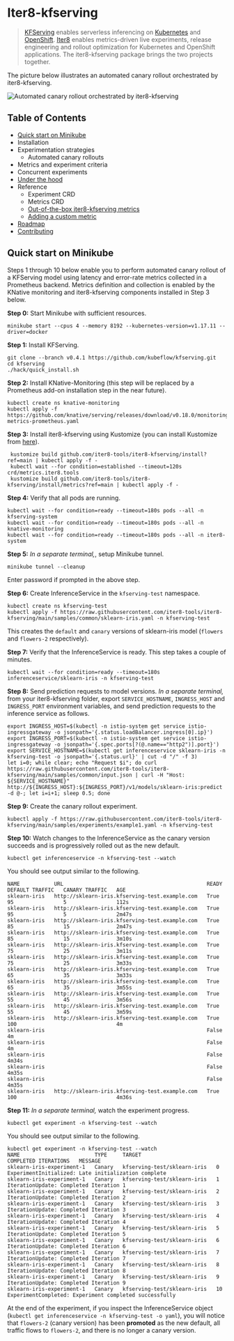 # Iter8-kfserving
> [KFServing](https://github.com/kubeflow/kfserving) enables serverless inferencing on [Kubernetes](https://kubernetes.io) and [OpenShift](https://www.openshift.com). [Iter8](https://iter8.tools) enables metrics-driven live experiments, release engineering and rollout optimization for Kubernetes and OpenShift applications. The iter8-kfserving package brings the two projects together.

The picture below illustrates an automated canary rollout orchestrated by iter8-kfserving.

![Automated canary rollout orchestrated by iter8-kfserving](docs/images/iter8kfservingquickstart.png)

## Table of Contents
- [Quick start on Minikube](#Quick-start-on-Minikube)
- Installation
- Experimentation strategies
  * Automated canary rollouts
- Metrics and experiment criteria
- Concurrent experiments
- [Under the hood](./docs/underthehood.md)
- Reference
  * Experiment CRD
  * Metrics CRD
  * [Out-of-the-box iter8-kfserving metrics](./docs/metrics_ootb.md)
  * [Adding a custom metric](./docs/metrics_custom.md)
- [Roadmap](./docs/roadmap.md)
- [Contributing](./docs/roadmap.md#Contributing)

## Quick start on Minikube
Steps 1 through 10 below enable you to perform automated canary rollout of a KFServing model using latency and error-rate metrics collected in a Prometheus backend. Metrics definition and collection is enabled by the KNative monitoring and iter8-kfserving components installed in Step 3 below.

**Step 0:** Start Minikube with sufficient resources.
```
minikube start --cpus 4 --memory 8192 --kubernetes-version=v1.17.11 --driver=docker
```

**Step 1:** Install KFServing.
```
git clone --branch v0.4.1 https://github.com/kubeflow/kfserving.git
cd kfserving
./hack/quick_install.sh
```

**Step 2:** Install KNative-Monitoring (this step will be replaced by a Prometheus add-on installation step in the near future).
```
kubectl create ns knative-monitoring
kubectl apply -f https://github.com/knative/serving/releases/download/v0.18.0/monitoring-metrics-prometheus.yaml
```

**Step 3:** Install iter8-kfserving using Kustomize (you can install Kustomize from [here](https://kubectl.docs.kubernetes.io/installation/kustomize/)).
```
 kustomize build github.com/iter8-tools/iter8-kfserving/install?ref=main | kubectl apply -f -
 kubectl wait --for condition=established --timeout=120s crd/metrics.iter8.tools
 kustomize build github.com/iter8-tools/iter8-kfserving/install/metrics?ref=main | kubectl apply -f -
```

**Step 4:** Verify that all pods are running.
```
kubectl wait --for condition=ready --timeout=180s pods --all -n kfserving-system
kubectl wait --for condition=ready --timeout=180s pods --all -n knative-monitoring
kubectl wait --for condition=ready --timeout=180s pods --all -n iter8-system
```

**Step 5:** *In a separate terminal,*, setup Minikube tunnel.
```
minikube tunnel --cleanup
```
Enter password if prompted in the above step.

**Step 6:** Create InferenceService in the `kfserving-test` namespace.
```
kubectl create ns kfserving-test
kubectl apply -f https://raw.githubusercontent.com/iter8-tools/iter8-kfserving/main/samples/common/sklearn-iris.yaml -n kfserving-test
```
This creates the `default` and `canary` versions of sklearn-iris model (`flowers` and `flowers-2` respectively).

**Step 7:** Verify that the InferenceService is ready. This step takes a couple of minutes.
```
kubectl wait --for condition=ready --timeout=180s inferenceservice/sklearn-iris -n kfserving-test
```

**Step 8:** Send prediction requests to model versions. *In a separate terminal,* from your iter8-kfserving folder, export `SERVICE_HOSTNAME`, `INGRESS_HOST` and `INGRESS_PORT` environment variables, and send prediction requests to the inference service as follows.
```
export INGRESS_HOST=$(kubectl -n istio-system get service istio-ingressgateway -o jsonpath='{.status.loadBalancer.ingress[0].ip}')
export INGRESS_PORT=$(kubectl -n istio-system get service istio-ingressgateway -o jsonpath='{.spec.ports[?(@.name=="http2")].port}')
export SERVICE_HOSTNAME=$(kubectl get inferenceservice sklearn-iris -n kfserving-test -o jsonpath='{.status.url}' | cut -d "/" -f 3)
let i=0; while clear; echo "Request $i"; do curl https://raw.githubusercontent.com/iter8-tools/iter8-kfserving/main/samples/common/input.json | curl -H "Host: ${SERVICE_HOSTNAME}" http://${INGRESS_HOST}:${INGRESS_PORT}/v1/models/sklearn-iris:predict -d @-; let i=i+1; sleep 0.5; done
```

**Step 9:** Create the canary rollout experiment.
```
kubectl apply -f https://raw.githubusercontent.com/iter8-tools/iter8-kfserving/main/samples/experiments/example1.yaml -n kfserving-test
```

**Step 10:** Watch changes to the InferenceService as the canary version succeeds and is progressively rolled out as the new default.
```
kubectl get inferenceservice -n kfserving-test --watch
```

You should see output similar to the following.

```
NAME           URL                                              READY   DEFAULT TRAFFIC   CANARY TRAFFIC   AGE
sklearn-iris   http://sklearn-iris.kfserving-test.example.com   True    95                5                112s
sklearn-iris   http://sklearn-iris.kfserving-test.example.com   True    95                5                2m47s
sklearn-iris   http://sklearn-iris.kfserving-test.example.com   True    85                15               2m47s
sklearn-iris   http://sklearn-iris.kfserving-test.example.com   True    85                15               3m10s
sklearn-iris   http://sklearn-iris.kfserving-test.example.com   True    75                25               3m11s
sklearn-iris   http://sklearn-iris.kfserving-test.example.com   True    75                25               3m33s
sklearn-iris   http://sklearn-iris.kfserving-test.example.com   True    65                35               3m33s
sklearn-iris   http://sklearn-iris.kfserving-test.example.com   True    65                35               3m55s
sklearn-iris   http://sklearn-iris.kfserving-test.example.com   True    55                45               3m56s
sklearn-iris   http://sklearn-iris.kfserving-test.example.com   True    55                45               3m59s
sklearn-iris   http://sklearn-iris.kfserving-test.example.com   True    100                                4m
sklearn-iris                                                    False                                      4m
sklearn-iris                                                    False                                      4m
sklearn-iris                                                    False                                      4m34s
sklearn-iris                                                    False                                      4m35s
sklearn-iris                                                    False                                      4m35s
sklearn-iris   http://sklearn-iris.kfserving-test.example.com   True    100                                4m36s
```

**Step 11:** *In a separate terminal,* watch the experiment progress.
```
kubectl get experiment -n kfserving-test --watch
```

You should see output similar to the following.

```
kubectl get experiment -n kfserving-test --watch
NAME                        TYPE     TARGET                        COMPLETED ITERATIONS   MESSAGE
sklearn-iris-experiment-1   Canary   kfserving-test/sklearn-iris   0                      ExperimentInitialized: Late initialization complete
sklearn-iris-experiment-1   Canary   kfserving-test/sklearn-iris   1                      IterationUpdate: Completed Iteration 1
sklearn-iris-experiment-1   Canary   kfserving-test/sklearn-iris   2                      IterationUpdate: Completed Iteration 2
sklearn-iris-experiment-1   Canary   kfserving-test/sklearn-iris   3                      IterationUpdate: Completed Iteration 3
sklearn-iris-experiment-1   Canary   kfserving-test/sklearn-iris   4                      IterationUpdate: Completed Iteration 4
sklearn-iris-experiment-1   Canary   kfserving-test/sklearn-iris   5                      IterationUpdate: Completed Iteration 5
sklearn-iris-experiment-1   Canary   kfserving-test/sklearn-iris   6                      IterationUpdate: Completed Iteration 6
sklearn-iris-experiment-1   Canary   kfserving-test/sklearn-iris   7                      IterationUpdate: Completed Iteration 7
sklearn-iris-experiment-1   Canary   kfserving-test/sklearn-iris   8                      IterationUpdate: Completed Iteration 8
sklearn-iris-experiment-1   Canary   kfserving-test/sklearn-iris   9                      IterationUpdate: Completed Iteration 9
sklearn-iris-experiment-1   Canary   kfserving-test/sklearn-iris   10                     ExperimentCompleted: Experiment completed successfully
```

At the end of the experiment, if you inspect the InferenceService object (`kubectl get inferenceservice -n kfserving-test -o yaml`), you will notice that `flowers-2` (canary version) has been **promoted** as the new default, all traffic flows to `flowers-2`, and there is no longer a canary version.
